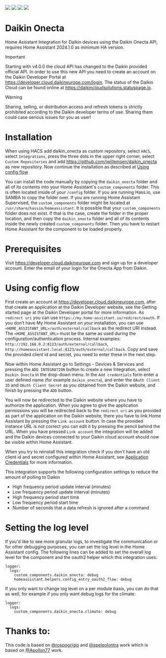 [![](https://img.shields.io/static/v1?label=Sponsor&message=%E2%9D%A4&logo=GitHub&color=%23fe8e86&style=for-the-badge)](https://github.com/sponsors/jwillemsen)
[![](https://img.shields.io/github/release/jwillemsen/daikin_onecta/all.svg?style=for-the-badge)](https://github.com/jwillemsen/daikin_onecta/releases)
[![](https://img.shields.io/badge/MAINTAINER-%40jwillemsen-green?style=for-the-badge)](https://github.com/jwillemsen)
[![](https://img.shields.io/codecov/c/github/jwillemsen/daikin_onecta?style=for-the-badge)](https://codecov.io/gh/jwillemsen/daikin_onecta)
# Daikin Onecta

Home Assistant Integration for Daikin devices using the Daikin Onecta API, requires Home Assistant 2024.1.0 as minimum HA version.

> [!IMPORTANT]
> Starting with v4.0.0 the cloud API has changed to the Daikin provided official API. In order to use this new API you need to create an account on the Daikin Developer Portal at https://developer.cloud.daikineurope.com/login. The status of the Daikin Cloud can be found online at https://daikincloudsolutions.statuspage.io.

> [!WARNING]
> Sharing, selling, or distribution access and refresh tokens is strictly prohibited according to the Daikin developer terms of use. Sharing them could case serious issues for you as user!

<!---
# Installation using HACS:

Install with [HACS](https://hacs.xyz): Search for "Daikin Onecta" in the default repository,
-->

# Installation

When using HACS add daikin_onecta as custom repository, select `HACS`, select `Integrations`, press the three dots in the upper right corner, select `Custom Repositories` and add https://github.com/jwillemsen/daikin_onecta as new repository. Now continue the installation as described at [Using config flow](https://github.com/jwillemsen/daikin_onecta/blob/master/readme.md#using-config-flow)

You can install the code manually by copying the `daikin_onecta` folder and all of its contents into your Home Assistant's `custom_components` folder. This is often located inside of your `/config` folder. If you are running Hass.io, use SAMBA to copy the folder over. If you are running Home Assistant Supervised, the `custom_components` folder might be located at `/usr/share/hassio/homeassistant`. It is possible that your `custom_components` folder does not exist. If that is the case, create the folder in the proper location, and then copy the `daikin_onecta` folder and all of its contents inside the newly created `custom_components` folder. Then you have to restart Home Assistant for the component to be loaded properly.

# Prerequisites

Visit https://developer.cloud.daikineurope.com and sign up for a developer account. Enter the email of your login for the Onecta App from Daikin.

# Using config flow

First create an account at https://developer.cloud.daikineurope.com, after that create an application at the Daikin Developer website, see the Getting started page at the Daikin Developer portal for more information. As `redirect uri` you can use `https://my.home-assistant.io/redirect/oauth`. If you don’t have My Home Assistant on your installation, you can use `<HOME_ASSISTANT_URL>/auth/external/callback` as the redirect URI instead. The `<HOME_ASSISTANT_URL>` must be the same as used during the configuration/authentication process. Internal examples: `http://192.168.0.2:8123/auth/external/callback`, `http://homeassistant.local:8123/auth/external/callback`. Copy and save the provided client id and secret, you need to enter these in the next step.

Now within Home Assistant go to Settings - Devices & Services and pressing the `ADD INTEGRATION` button to create a new Integration, select `Daikin Onecta` in the drop-down menu. In the `Add credentials` form enter a user defined name (for example `daikin_onecta`), and enter the `OAuth Client ID` and `OAuth Client Secret` as you obtained from the Daikin website, and finish by pressing the `ADD` button.

You will now be redirected to the Daikin website where you have to authorize the application. When you agree to give the application permissions you will be redirected back to the `redirect uri` as you provided as part of the application on the Daikin website, there you have to link Home Assistant by pressing the `Link account` button. In case the provided instance URL is not correct you can edit it by pressing the pencil behind the URL. When you have pressed `Link account` the integration will be added and the Daikin devices connected to your Daikin cloud account should now be visible within Home Assistant.

When you try to reinstall this integration check if you don't have an old client id and secret configured within Home Assistant, see [Application Credentials](https://www.home-assistant.io/integrations/application_credentials/) for more information.

This integration supports the following configuration settings to reduce the amount of polling to Daikin

- High frequency period update interval (minutes)
- Low frequency period update interval (minutes)
- High frequency period start time
- Low frequency period start time
- Number of seconds that a data refresh is ignored after a command

# Setting the log level

If you'd like to see more granular logs, to investigate the communication or for other debugging purposes, you can set the log level in the Home Assistant config. The following lines can be added to set the overall log level for the component and the oauth2 helper which this integration uses:

```
logger:
  logs:
    custom_components.daikin_onecta: debug
    homeassistant.helpers.config_entry_oauth2_flow: debug
```

If you only want to change log level on a per module basis, you can do that as well, for example if you only want debug logs for the climate:

```
logger:
  logs:
    custom_components.daikin_onecta.climate: debug
```

# Thanks to:

This code is based on [@rospogrigio](https://github.com/rospogrigio) and [@speleolontra](https://github.com/speleolontra) work which is based on [@Apollon77](https://github.com/Apollon77) work.
